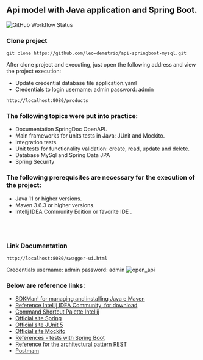 
<h2>Api model with Java application and Spring Boot.</h2>   

![GitHub Workflow Status](https://img.shields.io/github/workflow/status/leo-demetrio/api-springboot-mysql/maven)

<h3>Clone project</h3>

```
git clone https://github.com/leo-demetrio/api-springboot-mysql.git

```
After clone project and executing, just open the following address and view the project execution:

* Update credential database file application.yaml
* Credentials to login username: admin password: admin

```
http://localhost:8080/products

```

<h3>The following topics were put into practice:</h3>

* Documentation SpringDoc OpenAPI. 
* Main frameworks for units tests in Java: JUnit and Mockito. 
* Integration tests.
* Unit tests for functionality validation: create, read, update and delete.
* Database MySql and Spring Data JPA
* Spring Security


<h3>The following prerequisites are necessary for the execution of the project:</h3>

* Java 11 or higher versions.
* Maven 3.6.3 or higher versions.
* Intellj IDEA Community Edition or favorite IDE .

<br><br>

<h3>Link Documentation</h3>

```
http://localhost:8080/swagger-ui.html
```
Credentials username: admin   password: admin 
![open_api](https://user-images.githubusercontent.com/47660967/162837969-7d9dc0b3-fd0a-4a8b-ac7c-d2ed5e6ec90d.png)


<h3>Below are reference links:</h3>

* [SDKMan! for managing and installing Java e Maven](https://sdkman.io/)
* [Reference Intellij IDEA Community, for download](https://www.jetbrains.com/idea/download)
* [Command Shortcut Palette Intellij](https://resources.jetbrains.com/storage/products/intellij-idea/docs/IntelliJIDEA_ReferenceCard.pdf)
* [Official site Spring](https://spring.io/)
* [Official site JUnit 5](https://junit.org/junit5/docs/current/user-guide/)
* [Official site Mockito](https://site.mockito.org/)
* [References - tests with Spring Boot](https://www.baeldung.com/spring-boot-testing)
* [Reference for the architectural pattern REST](https://restfulapi.net/)
* [Postmam](https://www.postman.com/)

